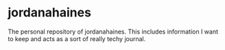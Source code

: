 # jordanahaines
The personal repository of jordanahaines. This includes information I want to keep and acts as a sort of really techy journal.
